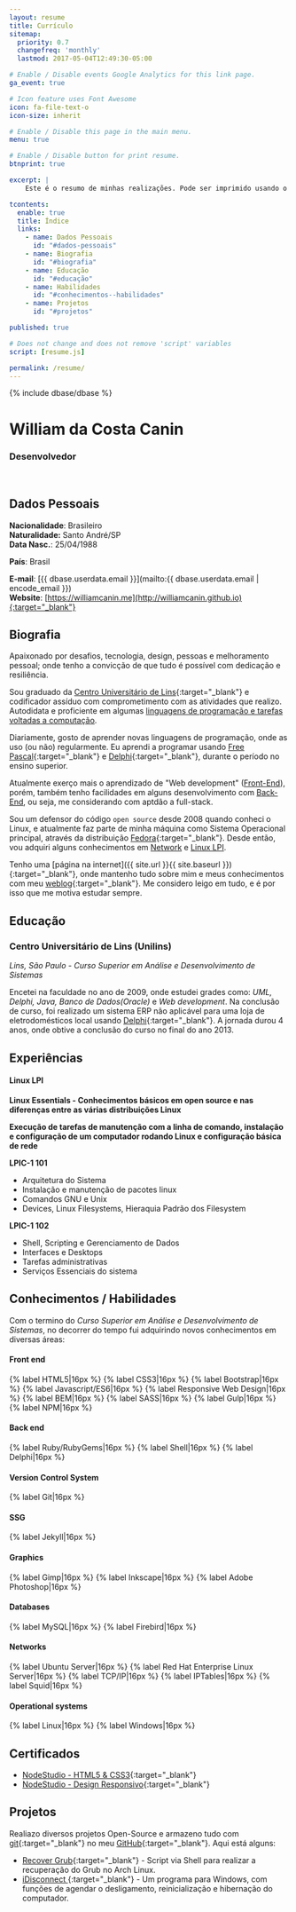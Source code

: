 ```yaml
---
layout: resume
title: Currículo
sitemap:
  priority: 0.7
  changefreq: 'monthly'
  lastmod: 2017-05-04T12:49:30-05:00

# Enable / Disable events Google Analytics for this link page.
ga_event: true

# Icon feature uses Font Awesome
icon: fa-file-text-o
icon-size: inherit

# Enable / Disable this page in the main menu.
menu: true

# Enable / Disable button for print resume.
btnprint: true

excerpt: |
    Este é o resumo de minhas realizações. Pode ser imprimido usando o atalho do navegador (Ctrl + P) ou usando o botão 'Imprimir'.

tcontents:
  enable: true
  title: Índice
  links:
    - name: Dados Pessoais
      id: "#dados-pessoais"
    - name: Biografia
      id: "#biografia"
    - name: Educação
      id: "#educação"
    - name: Habilidades
      id: "#conhecimentos--habilidades"
    - name: Projetos
      id: "#projetos"

published: true

# Does not change and does not remove 'script' variables
script: [resume.js]

permalink: /resume/
---
```


{% include dbase/dbase %}

#  William da Costa Canin
### Desenvolvedor

<br>

## Dados Pessoais

**Nacionalidade**: Brasileiro   
**Naturalidade:** Santo André/SP   
**Data Nasc.**: 25/04/1988   
<!-- **Estado Civil**: Solteiro    -->
<!-- **Filhos?** Não    -->
<!-- **Fumante?** Não    -->
<!-- **Endereço**: Rua, Floriano Peixoto, 1255 / Centro    -->
<!-- **CEP**: 16440-000    -->
<!-- **Cidade**: Sabino/SP    -->
**País**: Brasil   
<!-- **Fone:** +55 14 99795-9006    -->
**E-mail**: [{{ dbase.userdata.email }}](mailto:{{ dbase.userdata.email | encode_email }})   
**Website**: [https://williamcanin.me](http://williamcanin.github.io){:target="_blank"}   

<!-- ## Pretensão salarial -->

<!-- A Combinar -->

<!-- ## Objetico -->

<!-- Area de TI / Informática -->

## Biografia

Apaixonado por desafios, tecnologia, design, pessoas e melhoramento pessoal; onde tenho a convicção de que tudo é possível com dedicação e resiliência.

Sou graduado da [Centro Universitário de Lins](http://www.unilins.edu.br/){:target="_blank"} e codificador assíduo com comprometimento com as atividades que realizo. Autodidata e proficiente em algumas [linguagens de programação e tarefas voltadas a computação](#conhecimentos--habilidades).

Diariamente, gosto de aprender novas linguagens de programação, onde as uso (ou não) regularmente. Eu aprendi a programar usando [Free Pascal](http://www.freepascal.org/){:target="_blank"} e [Delphi](https://www.embarcadero.com/products/delphi){:target="_blank"}, durante o período no ensino superior.

Atualmente exerço mais o aprendizado de "Web development" ([Front-End](#front-end)), porém, também tenho facilidades em alguns desenvolvimento com [Back-End](#back-end), ou seja, me considerando com aptdão a full-stack.

Sou um defensor do código `open source` desde 2008 quando conheci o Linux, e atualmente faz parte de minha máquina como Sistema Operacional principal, através da distribuição [Fedora](https://getfedora.org/pt_BR/){:target="_blank"}. Desde então, vou adquiri alguns conhecimentos em [Network](#networks) e [Linux LPI](#linux-lpi).

Tenho uma [página na internet]({{ site.url }}{{ site.baseurl }}){:target="_blank"}, onde mantenho tudo sobre mim e meus conhecimentos com meu [weblog](https://williamcanin.me/blog/){:target="_blank"}. Me considero leigo em tudo, e é por isso que me motiva estudar sempre.

## Educação

### Centro Universitário de Lins (Unilins)

*Lins, São Paulo - Curso Superior em Análise e Desenvolvimento de Sistemas*

Encetei na faculdade no ano de 2009, onde estudei grades como: *UML, Delphi, Java, Banco de Dados(Oracle)* e *Web development*. Na conclusão de curso, foi realizado um sistema ERP não aplicável para uma loja de eletrodomésticos local usando [Delphi](https://www.embarcadero.com/products/delphi){:target="_blank"}. A jornada durou 4 anos, onde obtive a conclusão do curso no final do ano 2013.


## Experiências

#### Linux LPI

**Linux Essentials - Conhecimentos básicos em open source e nas diferenças entre as várias distribuições Linux**

**Execução de tarefas de manutenção com a linha de comando, instalação e configuração de um computador rodando Linux e configuração  básica de rede**

**LPIC-1 101**

* Arquitetura do Sistema
* Instalação e manutenção de pacotes linux
* Comandos GNU e Unix
* Devices, Linux Filesystems, Hieraquia Padrão dos Filesystem

**LPIC-1 102**

* Shell, Scripting e Gerenciamento de Dados
* Interfaces e Desktops
* Tarefas administrativas
* Serviços Essenciais do sistema

## Conhecimentos / Habilidades

Com o termino do *Curso Superior em Análise e Desenvolvimento de Sistemas*, no decorrer do tempo fui adquirindo novos conhecimentos em diversas áreas:

#### **Front end**

{% label HTML5|16px %}
{% label CSS3|16px %}
{% label Bootstrap|16px %}
{% label Javascript/ES6|16px %}
{% label Responsive Web Design|16px %}
{% label BEM|16px %}
{% label SASS|16px %}
{% label Gulp|16px %}
{% label NPM|16px %}

#### **Back end**

{% label Ruby/RubyGems|16px %}
{% label Shell|16px %}
{% label Delphi|16px %}

#### **Version Control System**

{% label Git|16px %}

#### **SSG**

{% label Jekyll|16px %}

#### **Graphics**

{% label Gimp|16px %}
{% label Inkscape|16px %}
{% label Adobe Photoshop|16px %}

#### **Databases**

{% label MySQL|16px %}
{% label Firebird|16px %}

#### **Networks**

{% label Ubuntu Server|16px %}
{% label Red Hat Enterprise Linux Server|16px %}
{% label TCP/IP|16px %}
{% label IPTables|16px %}
{% label Squid|16px %}

#### **Operational systems**

{% label Linux|16px %}
{% label Windows|16px %}

## Certificados

* [NodeStudio - HTML5 & CSS3](https://www.nodestudio.com.br/certificado/58780178){:target="_blank"}
* [NodeStudio - Design Responsivo](https://www.nodestudio.com.br/certificado/58780174){:target="_blank"}

## Projetos

Realiazo diversos projetos Open-Source e armazeno tudo com [git](https://git-scm.com/){:target="_blank"} no meu [GitHub](https://github.com/williamcanin){:target="_blank"}. Aqui está alguns:

* [Recover Grub](https://github.com/williamcanin/recover-grub){:target="_blank"} - Script via Shell para realizar a recuperação do Grub no Arch Linux.
* [iDisconnect ](http://williamcanin.github.io/idisconnect){:target="_blank"} - Um programa para Windows, com funções de agendar o desligamento, reinicialização e hibernação do computador.

<!-- ## Informações adicionais -->

<!-- CNH - AB -->
